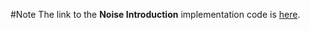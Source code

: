 #Note
The link to the **Noise Introduction** implementation code is [here][1].

[1]:https://github.com/smartyfh/DST-ASSIST.git